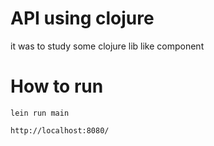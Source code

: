 # API using clojure
it was to study some clojure lib like component

# How to run

```
lein run main
```


```
http://localhost:8080/
```


